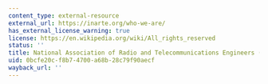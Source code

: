 ```yaml
---
content_type: external-resource
external_url: https://inarte.org/who-we-are/
has_external_license_warning: true
license: https://en.wikipedia.org/wiki/All_rights_reserved
status: ''
title: National Association of Radio and Telecommunications Engineers (NARTE)
uid: 0bcfe20c-f8b7-4700-a68b-28c79f90aecf
wayback_url: ''
---
```

